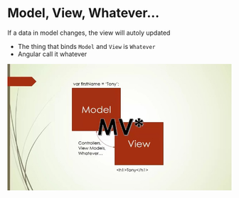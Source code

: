 # Model, View, Whatever…

If a data in model changes, the view will autoly updated

+ The thing that binds ``Model`` and ``View`` is ``Whatever``
+ Angular call it whatever


![What is MV Whatever Model](../imgs/MVWhatever.png)

